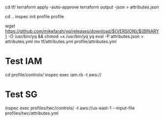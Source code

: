 
cd tf/
terraform apply -auto-approve
terraform output -json > attributes.json

cd ..
inspec init profile profile


wget https://github.com/mikefarah/yq/releases/download/${VERSION}/${BINARY} -O /usr/bin/yq && chmod +x /usr/bin/yq
yq eval -P attributes.json > attributes.yml
mv tf/attributes.yml profile/attributes.yml


# Test IAM
cd profile/controls/
inspec exec iam.rb -t aws://

# Test SG
inspec exec profiles/twc/controls/ -t aws://us-east-1 --input-file profiles/twc/attributes.yml